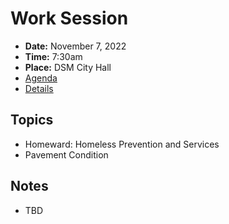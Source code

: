 # Work Session

- **Date:** November 7, 2022
- **Time:** 7:30am
- **Place:** DSM City Hall
- [Agenda](https://councildocs.dsm.city/agendas/2022/20221107CouncilWorkSession.pdf)
- [Details](https://www.dsm.city/citycouncil_detail_T60_R2128.php)

## Topics

- Homeward: Homeless Prevention and Services
- Pavement Condition 

## Notes

- TBD
